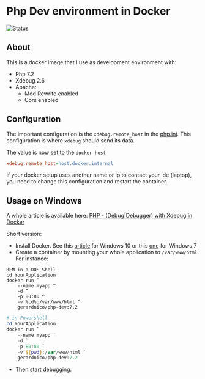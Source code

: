 # Php Dev environment in Docker

![Status](https://dockerbuildbadges.quelltext.eu/status.svg?organization=gerardnico&repository=php-dev)

## About

This is a docker image that I use as development environment with:

  * Php 7.2
  * Xdebug 2.6 
  * Apache:
      * Mod Rewrite enabled
      * Cors enabled
  
## Configuration

The important configuration is the `xdebug.remote_host` in the [php.ini](php.ini).
This configuration is where `xdebug` should send its data.
 
The value is now set to the `docker host` 
```ini
xdebug.remote_host=host.docker.internal
```

If your docker setup uses another name or ip to contact your ide (laptop), you need to change this configuration
and restart the container.

## Usage on Windows

A whole article is available here: [PHP - (Debug|Debugger) with Xdebug in Docker](https://gerardnico.com/lang/php/debug)


Short version:

  * Install Docker. See this [article](https://gerardnico.com/vm/docker/installation_windows_10) for Windows 10 or this [one](https://gerardnico.com/vm/docker/installation_windows_7) for Windows 7
  * Create a container by mounting your whole application to `/var/www/html`. For instance:
```dos
REM in a DOS Shell
cd YourApplication
docker run ^
    --name myapp ^
    -d ^
    -p 80:80 ^
    -v %cd%:/var/www/html ^
    gerardnico/php-dev:7.2
```
```powershell
# in Powershell
cd YourApplication
docker run `
    --name myapp `
    -d `
    -p 80:80 `
    -v ${pwd}:/var/www/html `
    gerardnico/php-dev:7.2
```
  * Then [start debugging](https://gerardnico.com/lang/php/debug#start_debug). 

